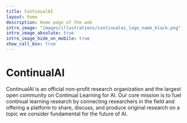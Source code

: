 ```yaml
---
title: ContinualAI
layout: home
description: Home page of the web
intro_image: "images/illustrations/continualai_logo_name_black.png"
intro_image_absolute: true
intro_image_hide_on_mobile: true
show_call_box: true
---
```


# ContinualAI

ContinualAI is an official non-profit research organization and the largest open community on Continual Learning for AI. Our core mission is to fuel continual learning research by connecting researchers in the field and offering a platform to share, discuss, and produce original research on a topic we consider fundamental for the future of AI.